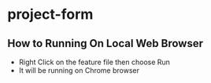 # project-form

## How to Running On Local Web Browser

- Right Click on the feature file then choose Run
- It will be running on Chrome browser

